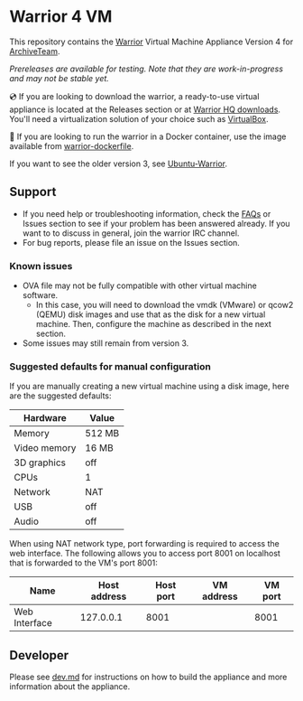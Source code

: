 # Warrior 4 VM

This repository contains the [Warrior](https://wiki.archiveteam.org/index.php/ArchiveTeam_Warrior) Virtual Machine Appliance Version 4 for [ArchiveTeam](https://archiveteam.org).

*Prereleases are available for testing. Note that they are work-in-progress and may not be stable yet.*

💿 If you are looking to download the warrior, a ready-to-use virtual appliance is located at the Releases section or at [Warrior HQ downloads](https://warriorhq.archiveteam.org/downloads/warrior4/). You'll need a virtualization solution of your choice such as [VirtualBox](https://www.virtualbox.org/).

🐋 If you are looking to run the warrior in a Docker container, use the image available from [warrior-dockerfile](https://github.com/ArchiveTeam/warrior-dockerfile).

If you want to see the older version 3, see [Ubuntu-Warrior](https://github.com/ArchiveTeam/Ubuntu-Warrior).

## Support

* If you need help or troubleshooting information, check the [FAQs](https://wiki.archiveteam.org/index.php/ArchiveTeam_Warrior) or Issues section to see if your problem has been answered already. If you want to to discuss in general, join the warrior IRC channel.
* For bug reports, please file an issue on the Issues section.

### Known issues

* OVA file may not be fully compatible with other virtual machine software.
  * In this case, you will need to download the vmdk (VMware) or qcow2 (QEMU) disk images and use that as the disk for a new virtual machine. Then, configure the machine as described in the next section.
* Some issues may still remain from version 3.

### Suggested defaults for manual configuration

If you are manually creating a new virtual machine using a disk image, here are the suggested defaults:

| Hardware | Value |
| -------- | ----- |
| Memory | 512 MB |
| Video memory | 16 MB |
| 3D graphics | off |
| CPUs | 1 |
| Network | NAT |
| USB | off |
| Audio | off |

When using NAT network type, port forwarding is required to access the web interface. The following allows you to access port 8001 on localhost that is forwarded to the VM's port 8001:

| Name | Host address | Host port | VM address | VM port |
| ---- | ------------ | --------- | ------------- | ---------- |
| Web Interface | 127.0.0.1 | 8001 | | 8001 |

## Developer

Please see [dev.md](dev.md) for instructions on how to build the appliance and more information about the appliance.

